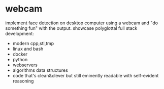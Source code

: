 # webcam
implement face detection on desktop computer using a webcam and "do something fun" with the output.
showcase polyglottal full stack development:
- modern cpp,stl,tmp
- linux and bash
- docker
- python
- webservers
- algorithms data structures 
- code that's clean&clever but still eminently readable with self-evident reasoning